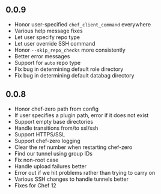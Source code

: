 ## 0.0.9
* Honor user-specified `chef_client_command` everywhere
* Various help message fixes
* Let user specify repo type
* Let user override SSH command
* Honor `--skip_repo_checks` more consistently
* Better error messages
* Support for `auto` repo type
* Fix bug in determining default role directory
* Fix bug in determining default databag directory

## 0.0.8
* Honor chef-zero path from config
* If user specifies a plugin path, error if it does not exist
* Support empty base directories
* Handle transitions from/to ssl/ssh
* Support HTTPS/SSL
* Support chef-zero logging
* Clear the ref number when restarting chef-zero
* Find our tunnel using group IDs
* Fix non-root case
* Handle upload failures better
* Error out if we hit problems rather than trying to carry on
* Various SSH changes to handle tunnels better
* Fixes for Chef 12
